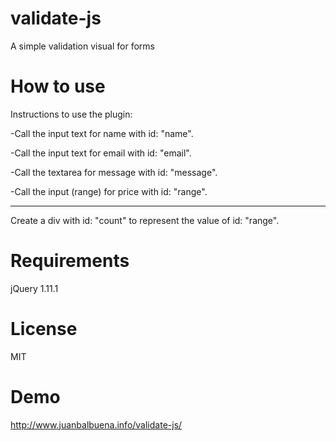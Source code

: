validate-js
===========

A simple validation visual for forms

How to use
==========

Instructions to use the plugin:

-Call the input text for name with id: "name".

-Call the input text for email with id: "email".

-Call the textarea for message with id: "message".

-Call the input (range) for price with id: "range".

-----------------------------------------------------------

Create a div with id: "count" to represent the value of id: "range".

Requirements
============

jQuery 1.11.1

License
=======

MIT

Demo
====

http://www.juanbalbuena.info/validate-js/

